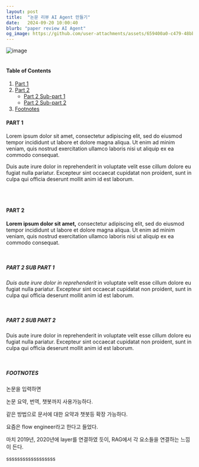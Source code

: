 ```yaml
---
layout: post
title:  "논문 리뷰 AI Agent 만들기"
date:   2024-09-20 10:00:40
blurb: "paper review AI Agent"
og_image: https://github.com/user-attachments/assets/659400a0-c479-48bb-bf2a-bf574c499510
---
```


![image](https://github.com/user-attachments/assets/659400a0-c479-48bb-bf2a-bf574c499510)
<br />
<br />


#### Table of Contents
1. [Part 1](#part-1)
2. [Part 2](#part-2)
    * [Part 2 Sub-part 1](#part-2-sub-part-1)
    * [Part 2 Sub-part 2](#part-2-sub-part-2)
3. [Footnotes](#footnotes)

#### PART 1
Lorem ipsum dolor sit amet, consectetur adipiscing elit, sed do eiusmod tempor incididunt ut labore et dolore magna aliqua. Ut enim ad minim veniam, quis nostrud exercitation ullamco laboris nisi ut aliquip ex ea commodo consequat.
<br />

Duis aute irure dolor in reprehenderit in voluptate velit esse cillum dolore eu fugiat nulla pariatur. Excepteur sint occaecat cupidatat non proident, sunt in culpa qui officia deserunt mollit anim id est laborum.

<br />
<br />

#### PART 2
**Lorem ipsum dolor sit amet,** consectetur adipiscing elit, sed do eiusmod tempor incididunt ut labore et dolore magna aliqua. Ut enim ad minim veniam, quis nostrud exercitation ullamco laboris nisi ut aliquip ex ea commodo consequat.

<br />

##### PART 2 SUB PART 1
*Duis aute irure dolor in reprehenderit* in voluptate velit esse cillum dolore eu fugiat nulla pariatur. Excepteur sint occaecat cupidatat non proident, sunt in culpa qui officia deserunt mollit anim id est laborum.

<br />

##### PART 2 SUB PART 2
Duis aute irure dolor in reprehenderit in voluptate velit esse cillum dolore eu fugiat nulla pariatur. Excepteur sint occaecat cupidatat non proident, sunt in culpa qui officia deserunt mollit anim id est laborum.

<br />


##### FOOTNOTES

[^1]: This is a note!


논문을 입력하면 

논문 요약, 번역, 챗봇까지 사용가능하다. 

같은 방법으로 문서에 대한 요약과 챗봇등 확장 가능하다. 

요즘은 flow engineer라고 한다고 들었다.

마치 2019년, 2020년에 layer를 연결하였 듯이, RAG에서 각 요소들을 연결하는 느낌이 든다.


ssssssssssssssssss